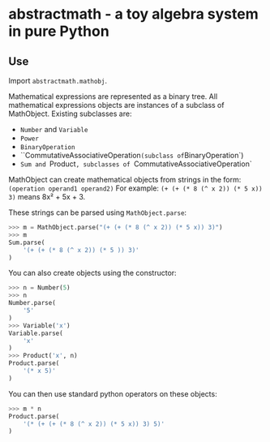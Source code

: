 # abstractmath - a toy algebra system in pure Python

## Use

Import `abstractmath.mathobj`.

Mathematical expressions are represented as a binary tree. All mathematical
expressions objects are instances of a subclass of MathObject. Existing
subclasses are:
- `Number` and `Variable`
- `Power`
- `BinaryOperation`
- ``CommutativeAssociativeOperation` (subclass of `BinaryOperation`)
- `Sum and `Product`, subclasses of `CommutativeAssociativeOperation`

MathObject can create mathematical objects from strings in the form:
`(operation operand1 operand2)`
For example: `(+ (+ (* 8 (^ x 2)) (* 5 x)) 3)` means 8x² + 5x + 3.

These strings can be parsed using `MathObject.parse`:

```python
>>> m = MathObject.parse("(+ (+ (* 8 (^ x 2)) (* 5 x)) 3)")
>>> m
Sum.parse(
    '(+ (+ (* 8 (^ x 2)) (* 5 )) 3)'
)
```

You can also create objects using the constructor:
```python
>>> n = Number(5)
>>> n
Number.parse(
    '5'
)
>>> Variable('x')
Variable.parse(
    'x'
)
>>> Product('x', n)
Product.parse(
    '(* x 5)'
)
```

You can then use standard python operators on these objects:
```python
>>> m * n
Product.parse(
    '(* (+ (+ (* 8 (^ x 2)) (* 5 x)) 3) 5)'
)
```
